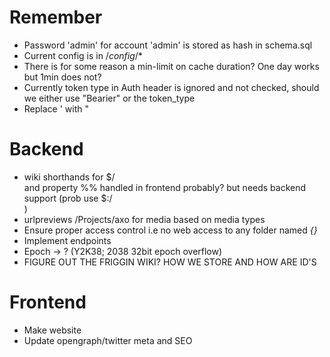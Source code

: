 # Remember
- Password 'admin' for account 'admin' is stored as hash in schema.sql
- Current config is in /_config_/*
- There is for some reason a min-limit on cache duration? One day works but 1min does not?
- Currently token type in Auth header is ignored and not checked, should we either use "Bearier" or the token_type
- Replace ' with "

# Backend
- wiki shorthands for $<cat>/<article> and property %<prop>% handled in frontend probably? but needs backend support (prob use $<wiki>:<cat>/<article>)
- urlpreviews /Projects/axo for media based on media types
- Ensure proper access control i.e no web access to any folder named _{}_
- Implement endpoints
- Epoch -> ? (Y2K38; 2038 32bit epoch overflow)
- FIGURE OUT THE FRIGGIN WIKI? HOW WE STORE AND HOW ARE ID'S 

# Frontend
- Make website
- Update opengraph/twitter meta and SEO
